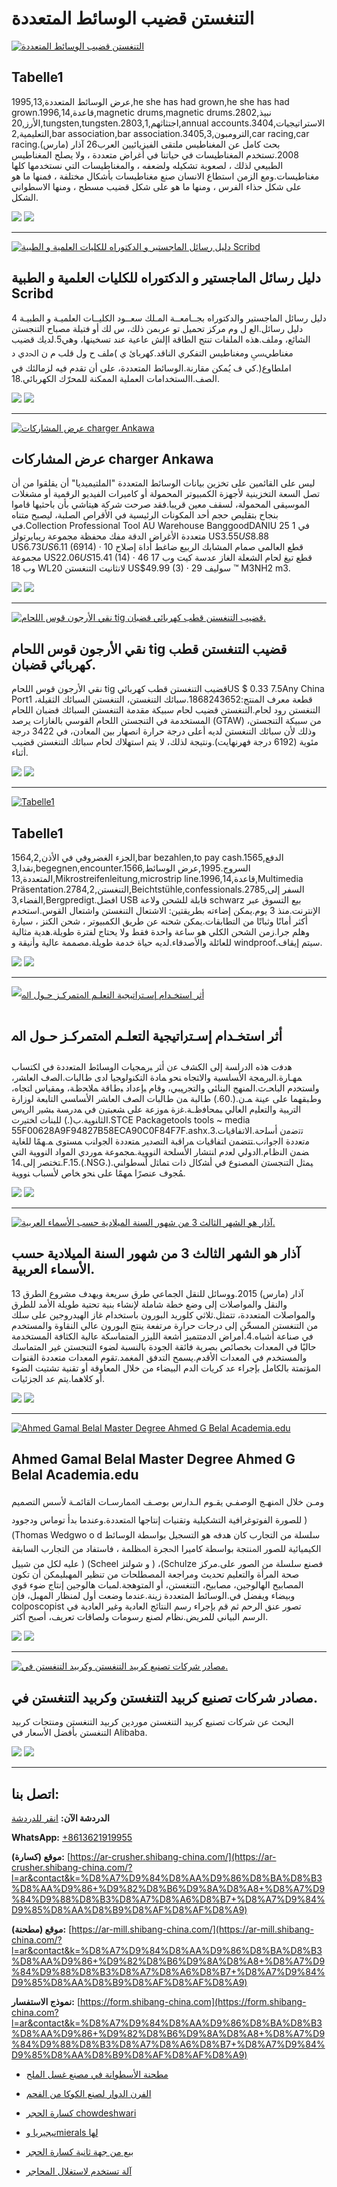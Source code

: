 # التنغستن قضيب الوسائط المتعددة

<a href="https://swt.shibang-china.com/?l=ar&img&k=%D8%A7%D9%84%D8%AA%D9%86%D8%BA%D8%B3%D8%AA%D9%86+%D9%82%D8%B6%D9%8A%D8%A8+%D8%A7%D9%84%D9%88%D8%B3%D8%A7%D8%A6%D8%B7+%D8%A7%D9%84%D9%85%D8%AA%D8%B9%D8%AF%D8%AF%D8%A9" target="_blank">![التنغستن قضيب الوسائط المتعددة](http://static.shibang-china.com/all-800x300/466.jpg)</a>

## Tabelle1
1995,عرض الوسائط المتعددة,13,he she has had grown,he she has had grown.1996,قاعدة,14,magnetic drums,magnetic drums.2802,نبيذ الأرز,20,tungsten,tungsten.2803,اجتثاثهم,1,annual accounts.3404,الاستراتيجيات التعليمية,2,bar association,bar association.3405,الترومبون,3,car racing,car racing.بحث كامل عن المغناطيس ملتقى الفيزيائيين العرب26 آذار (مارس) 2008.تستخدم المغناطيسات في حياتنا في أغراض متعددة ، ولا يصلح المغناطيس الطبيعي لذلك ، لصعوبة تشكيله ولضعفه ، والمغناطيسات التي نستخدمها كلها مغناطيسات.ومع الزمن استطاع الانسان صنع مغناطيسات بأشكال مختلفة ، فمنها ما هو على شكل حذاء الفرس ، ومنها ما هو على شكل قضيب مسطح ، ومنها الاسطواني الشكل.


<a href="https://whatsapp.shibangsoft.com/WhatsApp.php" target="_blank" title="WhatsApp">![](http://static.shibang-china.com/icon/whatsapp.png)</a> <a href="https://swt.shibang-china.com/?l=ar&icon&k=%D8%A7%D9%84%D8%AA%D9%86%D8%BA%D8%B3%D8%AA%D9%86+%D9%82%D8%B6%D9%8A%D8%A8+%D8%A7%D9%84%D9%88%D8%B3%D8%A7%D8%A6%D8%B7+%D8%A7%D9%84%D9%85%D8%AA%D8%B9%D8%AF%D8%AF%D8%A9" target="_blank">![](http://static.shibang-china.com/icon/chat-ar.png)</a>

---

<a href="https://swt.shibang-china.com/?l=ar&img&k=%D8%A7%D9%84%D8%AA%D9%86%D8%BA%D8%B3%D8%AA%D9%86+%D9%82%D8%B6%D9%8A%D8%A8+%D8%A7%D9%84%D9%88%D8%B3%D8%A7%D8%A6%D8%B7+%D8%A7%D9%84%D9%85%D8%AA%D8%B9%D8%AF%D8%AF%D8%A9" target="_blank">![دليل رسائل الماجستير و الدكتوراه للكليات العلمية و الطبية Scribd](http://static.shibang-china.com/all-800x300/419.jpg)</a>

## دليل رسائل الماجستير و الدكتوراه للكليات العلمية و الطبية Scribd
دليل رسائل الماجستير والدكتوراه بجــامعــة المـلك سعــود الكليــات العلميـة و الطبيـة 4 دليل رسائل.الع ل وم مركز تحميل تو عربمن ذلك، س لك أو فتيلة مصباح التنجستن الشائع، وملف.هذه الملفات تنتج الطاقة اإلش عاعية عند تسخينها، وهي5.لديك قضيب مغناطيﴘ ومغناطيس التفكري الناقد.كهربائ ي )ملف ح ول قلب م ن اﳊدي د املطاوع(.كي ف يُمكن مقارنة.الوسائط المتعددة، على أن تقدم فيه لزمالئك في الصف.االستخدامات العملية الممكنة للمحرّك الكهربائي.18.


<a href="https://whatsapp.shibangsoft.com/WhatsApp.php" target="_blank" title="WhatsApp">![](http://static.shibang-china.com/icon/whatsapp.png)</a> <a href="https://swt.shibang-china.com/?l=ar&icon&k=%D8%A7%D9%84%D8%AA%D9%86%D8%BA%D8%B3%D8%AA%D9%86+%D9%82%D8%B6%D9%8A%D8%A8+%D8%A7%D9%84%D9%88%D8%B3%D8%A7%D8%A6%D8%B7+%D8%A7%D9%84%D9%85%D8%AA%D8%B9%D8%AF%D8%AF%D8%A9" target="_blank">![](http://static.shibang-china.com/icon/chat-ar.png)</a>

---

<a href="https://swt.shibang-china.com/?l=ar&img&k=%D8%A7%D9%84%D8%AA%D9%86%D8%BA%D8%B3%D8%AA%D9%86+%D9%82%D8%B6%D9%8A%D8%A8+%D8%A7%D9%84%D9%88%D8%B3%D8%A7%D8%A6%D8%B7+%D8%A7%D9%84%D9%85%D8%AA%D8%B9%D8%AF%D8%AF%D8%A9" target="_blank">![عرض المشاركات charger Ankawa](http://static.shibang-china.com/all-800x300/1460.jpg)</a>

## عرض المشاركات charger Ankawa
ليس على القائمين على تخزين بيانات الوسائط المتعددة &quot;الملتيميديا&quot; أن يقلقوا من أن تصل السعة التخزينية لأجهزة الكمبيوتر المحمولة أو كاميرات الفيديو الرقمية أو مشغلات الموسيقى المحمولة، لسقف معين قريبا.فقد صرحت شركة هيتاشي بأن باحثيها قاموا بنجاح بتقليص حجم أحد المكونات الرئيسية في الأقراص الصلبة، ليصبح متناه في.Collection Professional Tool AU Warehouse BanggoodDANIU 25 في 1 متعددة الأغراض الدقة مفك محفظة مجموعة ريبايرتولز US$3.55 US$8.88 US$6.73 US$6.11 (6914) &middot; 10 قطع العالمي صمام المشابك الربيع ضاغط أداة إصلاح مجموعة US$22.06 US$15.41 (14) &middot; 46 قطع تيغ لحام الشعلة الغاز عدسة كيت وب 17 وب 18 WL20 لانثانيت التنغستن US$49.99 (3) &middot; 29 سوليف ™ M3NH2 m3.


<a href="https://whatsapp.shibangsoft.com/WhatsApp.php" target="_blank" title="WhatsApp">![](http://static.shibang-china.com/icon/whatsapp.png)</a> <a href="https://swt.shibang-china.com/?l=ar&icon&k=%D8%A7%D9%84%D8%AA%D9%86%D8%BA%D8%B3%D8%AA%D9%86+%D9%82%D8%B6%D9%8A%D8%A8+%D8%A7%D9%84%D9%88%D8%B3%D8%A7%D8%A6%D8%B7+%D8%A7%D9%84%D9%85%D8%AA%D8%B9%D8%AF%D8%AF%D8%A9" target="_blank">![](http://static.shibang-china.com/icon/chat-ar.png)</a>

---

<a href="https://swt.shibang-china.com/?l=ar&img&k=%D8%A7%D9%84%D8%AA%D9%86%D8%BA%D8%B3%D8%AA%D9%86+%D9%82%D8%B6%D9%8A%D8%A8+%D8%A7%D9%84%D9%88%D8%B3%D8%A7%D8%A6%D8%B7+%D8%A7%D9%84%D9%85%D8%AA%D8%B9%D8%AF%D8%AF%D8%A9" target="_blank">![نقي الأرجون قوس اللحام tig قضيب التنغستن قطب كهربائي قضبان.](http://static.shibang-china.com/all-800x300/656.jpg)</a>

## نقي الأرجون قوس اللحام tig قضيب التنغستن قطب كهربائي قضبان.
نقي الأرجون قوس اللحام tig قضيب التنغستن قطب كهربائيUS $ 0.33 7.5Any China Port1 قطعة معرف المنتج:1868243652.سبائك التنغستن، التنغستن السبائك الثقيلة، التنغستن رود لحام.التنغستن قضيب لحام سبيكة مقدمة التنغستن السبائك قضبان اللحام المستخدمة في التنجستن اللحام القوسي بالغازات يرصد (GTAW) من سبيكة التنجستن، وذلك لأن سبائك التنغستن لديه أعلى درجة حرارة انصهار بين المعادن، في 3422 درجة مئوية (6192 درجة فهرنهايت).ونتيجة لذلك، لا يتم استهلاك لحام سبائك التنغستن قضيب أثناء.


<a href="https://whatsapp.shibangsoft.com/WhatsApp.php" target="_blank" title="WhatsApp">![](http://static.shibang-china.com/icon/whatsapp.png)</a> <a href="https://swt.shibang-china.com/?l=ar&icon&k=%D8%A7%D9%84%D8%AA%D9%86%D8%BA%D8%B3%D8%AA%D9%86+%D9%82%D8%B6%D9%8A%D8%A8+%D8%A7%D9%84%D9%88%D8%B3%D8%A7%D8%A6%D8%B7+%D8%A7%D9%84%D9%85%D8%AA%D8%B9%D8%AF%D8%AF%D8%A9" target="_blank">![](http://static.shibang-china.com/icon/chat-ar.png)</a>

---

<a href="https://swt.shibang-china.com/?l=ar&img&k=%D8%A7%D9%84%D8%AA%D9%86%D8%BA%D8%B3%D8%AA%D9%86+%D9%82%D8%B6%D9%8A%D8%A8+%D8%A7%D9%84%D9%88%D8%B3%D8%A7%D8%A6%D8%B7+%D8%A7%D9%84%D9%85%D8%AA%D8%B9%D8%AF%D8%AF%D8%A9" target="_blank">![Tabelle1](http://static.shibang-china.com/all-800x300/665.jpg)</a>

## Tabelle1
1564,الجزء الغضروفي في الأذن,2,bar bezahlen,to pay cash.1565,الدفع نقدا,3,begegnen,encounter.1566,السروج.1995,عرض الوسائط المتعددة,13,Mikrostreifenleitung,microstrip line.1996,قاعدة,14,Multimedia Präsentation.2784,التنغستن,2,Beichtstühle,confessionals.2785,السفر إلى الفضاء,3,Bergpredigt.افضل USB قابلة للشحن ولاعة schwarz بيع التسوق عبر الإنترنت.منذ 3 يوم.يمكن إضاءته بطريقتين: الاشتعال التنغستن واشتعال القوس.استخدم أكثر أمانًا وثباتًا من التطابقات.يمكن شحنه عن طريق الكمبيوتر ، شحن الكنز ، سيارة وهلم جرا.زمن الشحن الكلي هو ساعة واحدة فقط ولا يحتاج لفترة طويلة.هدية مثالية للعائلة والأصدقاء.لديه حياة خدمة طويلة.مصممة عالية وأنيقة و windproof.سيتم إيقاف.


<a href="https://whatsapp.shibangsoft.com/WhatsApp.php" target="_blank" title="WhatsApp">![](http://static.shibang-china.com/icon/whatsapp.png)</a> <a href="https://swt.shibang-china.com/?l=ar&icon&k=%D8%A7%D9%84%D8%AA%D9%86%D8%BA%D8%B3%D8%AA%D9%86+%D9%82%D8%B6%D9%8A%D8%A8+%D8%A7%D9%84%D9%88%D8%B3%D8%A7%D8%A6%D8%B7+%D8%A7%D9%84%D9%85%D8%AA%D8%B9%D8%AF%D8%AF%D8%A9" target="_blank">![](http://static.shibang-china.com/icon/chat-ar.png)</a>

---

<a href="https://swt.shibang-china.com/?l=ar&img&k=%D8%A7%D9%84%D8%AA%D9%86%D8%BA%D8%B3%D8%AA%D9%86+%D9%82%D8%B6%D9%8A%D8%A8+%D8%A7%D9%84%D9%88%D8%B3%D8%A7%D8%A6%D8%B7+%D8%A7%D9%84%D9%85%D8%AA%D8%B9%D8%AF%D8%AF%D8%A9" target="_blank">![ﺃﺛﺮ ﺍﺳﺘﺨـﺪﺍﻡ ﺇﺳـﱰﺍﺗﻴﺠﻴﺔ ﺍﻟﺘﻌﻠـﻢ ﺍﳌﺘﻤﺮﻛـﺰ ﺣـﻮﻝ ﺍﳌ](http://static.shibang-china.com/all-800x300/645.jpg)</a>

## ﺃﺛﺮ ﺍﺳﺘﺨـﺪﺍﻡ ﺇﺳـﱰﺍﺗﻴﺠﻴﺔ ﺍﻟﺘﻌﻠـﻢ ﺍﳌﺘﻤﺮﻛـﺰ ﺣـﻮﻝ ﺍﳌ
ﻫﺩﻓﺕ ﻫﺫﻩ ﺍﻟﺩﺭﺍﺴﺔ ﺇﻟﻰ ﺍﻟﻜﺸﻑ ﻋﻥ ﺃﺜﺭ ﺒﺭﻤﺠﻴﺎﺕ ﺍﻟﻭﺴﺎﺌﻁ ﺍﻟﻤﺘﻌﺩﺩﺓ ﻓﻲ ﺍﻜﺘﺴﺎﺏ ﻤﻬـﺎﺭﺓ.ﺍﻟﺒﺭﻤﺠﺔ ﺍﻷﺴﺎﺴﻴﺔ ﻭﺍﻻﺘﺠﺎﻩ ﻨﺤﻭ ﻤﺎﺩﺓ ﺍﻟﺘﻜﻨﻭﻟﻭﺠﻴﺎ ﻟﺩﻯ ﻁﺎﻟﺒﺎﺕ.ﺍﻟﺼﻑ ﺍﻟﻌﺎﺸﺭ، ﻭﺍﺴﺘﺨﺩﻡ ﺍﻟﺒﺎﺤـﺙ.ﺍﻟﻤﻨﻬﺞ ﺍﻟﺒﻨﺎﺌﻲ ﻭﺍﻟﺘﺠﺭﻴﺒﻲ، ﻭﻗﺎﻡ ﺒﺈﻋﺩﺍﺩ ﺒﻁﺎﻗﺔ ﻤﻼﺤﻅﺔ، ﻭﻤﻘﻴﺎﺱ ﺍﺘﺠﺎﻩ، ﻭﻁﺒﻘﻬﻤﺎ ﻋﻠﻰ ﻋﻴﻨﺔ ﻤـﻥ.(.60.) ﻁﺎﻟﺒﺔ ﻤﻥ ﻁﺎﻟﺒﺎﺕ ﺍﻟﺼﻑ ﺍﻟﻌﺎﺸﺭ ﺍﻷﺴﺎﺴﻲ ﺍﻟﺘﺎﺒﻌﺔ ﻟﻭﺯﺍﺭﺓ ﺍﻟﺘﺭﺒﻴﺔ ﻭﺍﻟﺘﻌﻠﻴﻡ ﺍﻟﻌﺎﻟﻲ ﺒﻤﺤﺎﻓﻅـﺔ.ﻏﺯﺓ ﻤﻭﺯﻋﺔ ﻋﻠﻰ ﺸﻌﺒﺘﻴﻥ ﻓﻲ ﻤﺩﺭﺴﺔ ﺒﺸﻴﺭ ﺍﻟﺭﻴﺱ ﺍﻟﺜﺎﻨﻭﻴﺔ.ﺏ(.) ﻟﻠﺒﻨﺎﺕ ﺍﺨﺘﻴﺭﺕ.STCE Packagetools tools ~ media 55F00628A9F94827B58ECA90C0F84F7F.ashx.3.ﺗﺗﺿﻣﻥ ﺃﺳﻠﺣﺔ.اﻻﺗﻔﺎﻗﯾﺎت ﻣﺗﻌددة اﻟﺟواﻧب.ﺘﺘﻀﻤن اﺘﻔﺎﻗﻴﺎت ﻤراﻗﺒﺔ اﻟﺘﺼدﻴر ﻤﺘﻌددة اﻟﺠواﻨب ﻤﺴﺘوى ﻤ.ﻬﻤًﺎ ﻟﻠﻐﺎﻴﺔ ﻀﻤن اﻟﻨظﺎم.اﻟدوﻟﻲ ﻟﻌدم اﻨﺘﺸﺎر اﻷﺴﻠﺤﺔ اﻟﻨووﻴﺔ.ﻤﺠﻤوﻋﺔ ﻤوردي اﻟﻤواد اﻟﻨووﻴﺔ اﻟﺘﻲ ﺘﺨﺘﺼر إﻟﻰ.14.F.15.(.NSG.).ﻴﻤﺜﻝ اﻟﺘﻨﺠﺴﺘن اﻟﻤﺼﻨوع ﻓﻲ أﺸﻛﺎﻝ ذات ﺘﻤﺎﺜﻝ أﺴطواﻨﻲ ﻤُﺠوف ﻋﻨﺼرًا ﻤﻬﻤًﺎ ﻋﻠﻰ ﻨﺤو ﺨﺎص ﻷﺴﺒﺎب ﻨووﻴﺔ.


<a href="https://whatsapp.shibangsoft.com/WhatsApp.php" target="_blank" title="WhatsApp">![](http://static.shibang-china.com/icon/whatsapp.png)</a> <a href="https://swt.shibang-china.com/?l=ar&icon&k=%D8%A7%D9%84%D8%AA%D9%86%D8%BA%D8%B3%D8%AA%D9%86+%D9%82%D8%B6%D9%8A%D8%A8+%D8%A7%D9%84%D9%88%D8%B3%D8%A7%D8%A6%D8%B7+%D8%A7%D9%84%D9%85%D8%AA%D8%B9%D8%AF%D8%AF%D8%A9" target="_blank">![](http://static.shibang-china.com/icon/chat-ar.png)</a>

---

<a href="https://swt.shibang-china.com/?l=ar&img&k=%D8%A7%D9%84%D8%AA%D9%86%D8%BA%D8%B3%D8%AA%D9%86+%D9%82%D8%B6%D9%8A%D8%A8+%D8%A7%D9%84%D9%88%D8%B3%D8%A7%D8%A6%D8%B7+%D8%A7%D9%84%D9%85%D8%AA%D8%B9%D8%AF%D8%AF%D8%A9" target="_blank">![آذار هو الشهر الثالث 3 من شهور السنة الميلادية حسب الأسماء العربية.](http://static.shibang-china.com/all-800x300/697.jpg)</a>

## آذار هو الشهر الثالث 3 من شهور السنة الميلادية حسب الأسماء العربية.
13 آذار (مارس) 2015.ووسائل للنقل الجماعي طرق سريعة ويهدف مشروع الطرق والنقل والمواصلات إلى وضع خطة شاملة لإنشاء بنية تحتية طويلة الأمد للطرق والمواصلات المتعددة، تتمثل.ثلاثي كلوريد البورون باستخدام غاز الهيدروجين على سلك من التنغستن المسخّن إلى درجات حرارة مرتفعة ينتج البورون عالي النقاوة والمستخدم في صناعة أشباه.4.أمراض الدمتتميز أشعة الليزر المتماسكة عالية الكثافة المستخدمة حاليًا في المعدات بخصائص بصرية فائقة الجودة بالنسبة لضوء التنجستن غير المتماسك والمستخدم في المعدات الأقدم.يسمح التدفق المغمد.تقوم المعدات متعددة القنوات المؤتمتة بالكامل بإجراء عد كريات الدم البيضاء من خلال المعاوقة أو تقنية تشتيت الضوء أو كلاهما.يتم عد الجزئيات.


<a href="https://whatsapp.shibangsoft.com/WhatsApp.php" target="_blank" title="WhatsApp">![](http://static.shibang-china.com/icon/whatsapp.png)</a> <a href="https://swt.shibang-china.com/?l=ar&icon&k=%D8%A7%D9%84%D8%AA%D9%86%D8%BA%D8%B3%D8%AA%D9%86+%D9%82%D8%B6%D9%8A%D8%A8+%D8%A7%D9%84%D9%88%D8%B3%D8%A7%D8%A6%D8%B7+%D8%A7%D9%84%D9%85%D8%AA%D8%B9%D8%AF%D8%AF%D8%A9" target="_blank">![](http://static.shibang-china.com/icon/chat-ar.png)</a>

---

<a href="https://swt.shibang-china.com/?l=ar&img&k=%D8%A7%D9%84%D8%AA%D9%86%D8%BA%D8%B3%D8%AA%D9%86+%D9%82%D8%B6%D9%8A%D8%A8+%D8%A7%D9%84%D9%88%D8%B3%D8%A7%D8%A6%D8%B7+%D8%A7%D9%84%D9%85%D8%AA%D8%B9%D8%AF%D8%AF%D8%A9" target="_blank">![Ahmed Gamal Belal Master Degree Ahmed G Belal Academia.edu](http://static.shibang-china.com/all-800x300/86.jpg)</a>

## Ahmed Gamal Belal Master Degree Ahmed G Belal Academia.edu
ﻭﻣـﻦ ﺧﻼﻝ ﺍﳌﻨﻬـﺞ ﺍﻟﻮﺻﻔـﻲ ﻳﻘـﻮﻡ ﺍﻟـﺪﺍﺭﺱ ﺑﻮﺻـﻒ ﺍﳌﻤﺎﺭﺳـﺎﺕ ﺍﻟﻘﺎﺋﻤـﺔ ﻷﺳﺲ ﺍﻟﺘﺼﻤﻴﻢ ﻟﻠﺼﻮﺭﺓ ﺍﻟﻔﻮﺗﻮﻏﺮﺍﻓﻴﺔ ﺍﻟﺘﺸﻜﻴﻠﻴﺔ ﻭﺗﻘﻨﻴﺎﺕ ﺇﻧﺘﺎﺟﻬﺎ ﺍﳌﺘﻌﺪﺩﺓ.ﻭﻋﻨﺪﻣﺎ ﺑﺪﺃ ﺗﻮﻣﺎﺱ ﻭﺩﺟﻮﻭﺩ ) (Thomas Wedgwo o d ﺳﻠﺴﻠﺔ ﻣﻦ ﺍﻟﺘﺠﺎﺭﺏ ﻛﺎﻥ ﻫﺪﻓﻪ ﻫﻮ ﺍﻟﺘﺴﺠﻴﻞ ﺑﻮﺍﺳﻄﺔ ﺍﻟﻮﺳﺎﺋﻂ ﺍﻟﻜﻴﻤﻴﺎﺋﻴﺔ ﻟﻠﺼﻮﺭ ﺍﳌﻨﺘﺠﺔ ﺑﻮﺍﺳﻄﺔ ﻛﺎﻣﻴﺮﺍ ﺍﳊﺠﺮﺓ ﺍﳌﻈﻠﻤﺔ ، ﻓﺎﺳﺘﻔﺎﺩ ﻣﻦ ﺍﻟﺘﺠﺎﺭﺏ ﺍﻟﺴﺎﺑﻘﺔ ﻋﻠﻴﻪ ﻟﻜﻞ ﻣﻦ ﺷﻴﻴﻞ ) (Scheel ﻭ ﺷﻮﻟﺘﺰ ) ،(Schulze ﻓﺼﻨﻊ ﺳﻠﺴﻠﺔ ﻣﻦ ﺍﻟﺼﻮﺭ ﻋﻠﻰ.مركز صحة المرأة والتعليم تحديث ومراجعة المصطلحات من تنظير المهبليمكن أن تكون المصابيح الهالوجين، مصابيح، التنغستن، أو المتوهجة.لمبات هالوجين إنتاج ضوء قوي وبيضاء ويفضل في.الوسائط المتعددة زينة.عندما وضعت أول لمنظار المهبل، فإن colposcopist تصور عنق الرحم ثم قم بإجراء رسم النتائج العادية وغير العادية في الرسم البياني للمريض.نظام لصنع رسومات ولصاقات تعريف، أصبح أكثر.


<a href="https://whatsapp.shibangsoft.com/WhatsApp.php" target="_blank" title="WhatsApp">![](http://static.shibang-china.com/icon/whatsapp.png)</a> <a href="https://swt.shibang-china.com/?l=ar&icon&k=%D8%A7%D9%84%D8%AA%D9%86%D8%BA%D8%B3%D8%AA%D9%86+%D9%82%D8%B6%D9%8A%D8%A8+%D8%A7%D9%84%D9%88%D8%B3%D8%A7%D8%A6%D8%B7+%D8%A7%D9%84%D9%85%D8%AA%D8%B9%D8%AF%D8%AF%D8%A9" target="_blank">![](http://static.shibang-china.com/icon/chat-ar.png)</a>

---

<a href="https://swt.shibang-china.com/?l=ar&img&k=%D8%A7%D9%84%D8%AA%D9%86%D8%BA%D8%B3%D8%AA%D9%86+%D9%82%D8%B6%D9%8A%D8%A8+%D8%A7%D9%84%D9%88%D8%B3%D8%A7%D8%A6%D8%B7+%D8%A7%D9%84%D9%85%D8%AA%D8%B9%D8%AF%D8%AF%D8%A9" target="_blank">![مصادر شركات تصنيع كربيد التنغستن وكربيد التنغستن في.](http://static.shibang-china.com/all-800x300/1099.jpg)</a>

## مصادر شركات تصنيع كربيد التنغستن وكربيد التنغستن في.
البحث عن شركات تصنيع كربيد التنغستن موردين كربيد التنغستن ومنتجات كربيد التنغستن بأفضل الأسعار في Alibaba.

<a href="https://whatsapp.shibangsoft.com/WhatsApp.php" target="_blank" title="WhatsApp">![](http://static.shibang-china.com/icon/whatsapp.png)</a> <a href="https://swt.shibang-china.com/?l=ar&icon&k=%D8%A7%D9%84%D8%AA%D9%86%D8%BA%D8%B3%D8%AA%D9%86+%D9%82%D8%B6%D9%8A%D8%A8+%D8%A7%D9%84%D9%88%D8%B3%D8%A7%D8%A6%D8%B7+%D8%A7%D9%84%D9%85%D8%AA%D8%B9%D8%AF%D8%AF%D8%A9" target="_blank">![](http://static.shibang-china.com/icon/chat-ar.png)</a>

---
## اتصل بنا:

**الدردشة الآن:** [انقر للدردشة](https://swt.shibang-china.com?l=ar&contact&k=%D8%A7%D9%84%D8%AA%D9%86%D8%BA%D8%B3%D8%AA%D9%86+%D9%82%D8%B6%D9%8A%D8%A8+%D8%A7%D9%84%D9%88%D8%B3%D8%A7%D8%A6%D8%B7+%D8%A7%D9%84%D9%85%D8%AA%D8%B9%D8%AF%D8%AF%D8%A9)

**WhatsApp:**  [+8613621919955](https://whatsapp.shibangsoft.com/WhatsApp.php)

**موقع (كسارة):** [https://ar-crusher.shibang-china.com/](https://ar-crusher.shibang-china.com/?l=ar&contact&k=%D8%A7%D9%84%D8%AA%D9%86%D8%BA%D8%B3%D8%AA%D9%86+%D9%82%D8%B6%D9%8A%D8%A8+%D8%A7%D9%84%D9%88%D8%B3%D8%A7%D8%A6%D8%B7+%D8%A7%D9%84%D9%85%D8%AA%D8%B9%D8%AF%D8%AF%D8%A9)

**موقع (مطحنة):** [https://ar-mill.shibang-china.com/](https://ar-mill.shibang-china.com/?l=ar&contact&k=%D8%A7%D9%84%D8%AA%D9%86%D8%BA%D8%B3%D8%AA%D9%86+%D9%82%D8%B6%D9%8A%D8%A8+%D8%A7%D9%84%D9%88%D8%B3%D8%A7%D8%A6%D8%B7+%D8%A7%D9%84%D9%85%D8%AA%D8%B9%D8%AF%D8%AF%D8%A9)

**نموذج الاستفسار:** [https://form.shibang-china.com](https://form.shibang-china.com?l=ar&contact&k=%D8%A7%D9%84%D8%AA%D9%86%D8%BA%D8%B3%D8%AA%D9%86+%D9%82%D8%B6%D9%8A%D8%A8+%D8%A7%D9%84%D9%88%D8%B3%D8%A7%D8%A6%D8%B7+%D8%A7%D9%84%D9%85%D8%AA%D8%B9%D8%AF%D8%AF%D8%A9)

* [مطحنة الأسطوانة في مصنع غسل الملح](../24/%D9%85%D8%B7%D8%AD%D9%86%D8%A9%20%D8%A7%D9%84%D8%A3%D8%B3%D8%B7%D9%88%D8%A7%D9%86%D8%A9%20%D9%81%D9%8A%20%D9%85%D8%B5%D9%86%D8%B9%20%D8%BA%D8%B3%D9%84%20%D8%A7%D9%84%D9%85%D9%84%D8%AD.md)

* [الفرن الدوار لصنع الكوكا من الفحم](../24/%D8%A7%D9%84%D9%81%D8%B1%D9%86%20%D8%A7%D9%84%D8%AF%D9%88%D8%A7%D8%B1%20%D9%84%D8%B5%D9%86%D8%B9%20%D8%A7%D9%84%D9%83%D9%88%D9%83%D8%A7%20%D9%85%D9%86%20%D8%A7%D9%84%D9%81%D8%AD%D9%85.md)

* [كسارة الحجر chowdeshwari](../23/%D9%83%D8%B3%D8%A7%D8%B1%D8%A9%20%D8%A7%D9%84%D8%AD%D8%AC%D8%B1%20chowdeshwari.md)

* [نيجيريا وmierals لها](../25/%D9%86%D9%8A%D8%AC%D9%8A%D8%B1%D9%8A%D8%A7%20%D9%88mierals%20%D9%84%D9%87%D8%A7.md)

* [بيع من جهة ثانية كسارة الحجر](../23/%D8%A8%D9%8A%D8%B9%20%D9%85%D9%86%20%D8%AC%D9%87%D8%A9%20%D8%AB%D8%A7%D9%86%D9%8A%D8%A9%20%D9%83%D8%B3%D8%A7%D8%B1%D8%A9%20%D8%A7%D9%84%D8%AD%D8%AC%D8%B1.md)

* [آلة تستخدم لاستغلال المحاجر](../23/%D8%A2%D9%84%D8%A9%20%D8%AA%D8%B3%D8%AA%D8%AE%D8%AF%D9%85%20%D9%84%D8%A7%D8%B3%D8%AA%D8%BA%D9%84%D8%A7%D9%84%20%D8%A7%D9%84%D9%85%D8%AD%D8%A7%D8%AC%D8%B1.md)